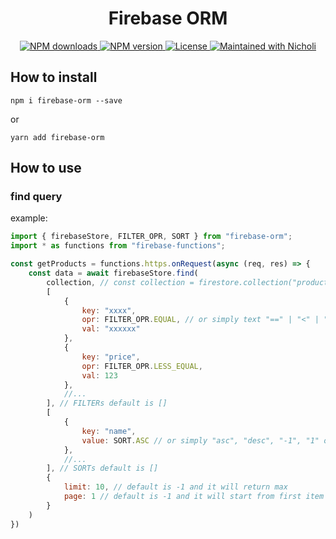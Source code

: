 <h1 align="center">Firebase ORM</h1>

<p align="center">
    <a href="https://www.npmjs.com/package/firebase-orm">
        <img src="https://img.shields.io/npm/dm/firebase-orm.svg?style=flat-square" alt="NPM downloads">
    </a>
    <a href="https://www.npmjs.com/package/firebase-orm">
        <img src="https://img.shields.io/npm/v/firebase-orm.svg?style=flat-square" alt="NPM version">
    </a>
    <a href="/LICENSE">
        <img src="https://img.shields.io/npm/l/firebase-orm.svg?style=flat-square" alt="License">
    </a>
    <a href="https://nicholijin.com/">
        <img src="https://img.shields.io/badge/maintained%20with-Nicholi-cc00ff.svg?style=flat-square" alt="Maintained with Nicholi">
    </a>
</p>

## How to install
```
npm i firebase-orm --save
```
or
```
yarn add firebase-orm
```

## How to use

### find query

example:
```js
import { firebaseStore, FILTER_OPR, SORT } from "firebase-orm";
import * as functions from "firebase-functions";

const getProducts = functions.https.onRequest(async (req, res) => {
    const data = await firebaseStore.find(
        collection, // const collection = firestore.collection("products")
        [
            {
                key: "xxxx",
                opr: FILTER_OPR.EQUAL, // or simply text "==" | "<" | "<=" | ">" | ">=" | "!=" | "array-contains" | "array-contains-any" | "in" | "not-in"
                val: "xxxxxx"
            },
            {
                key: "price",
                opr: FILTER_OPR.LESS_EQUAL,
                val: 123
            },
            //...
        ], // FILTERs default is []
        [
            {
                key: "name",
                value: SORT.ASC // or simply "asc", "desc", "-1", "1" or you may not define default will be "asc".
            },
            //...
        ], // SORTs default is []
        {
            limit: 10, // default is -1 and it will return max 
            page: 1 // default is -1 and it will start from first item
        }
    )
})
```
